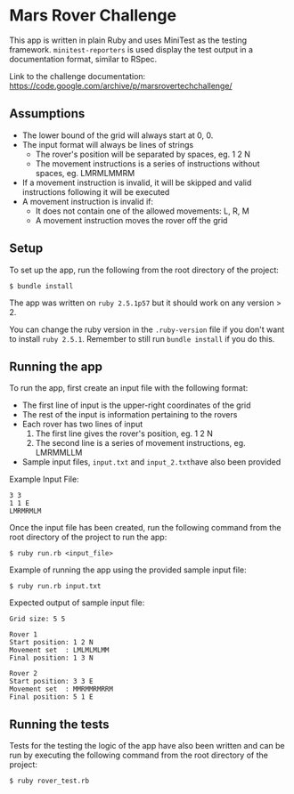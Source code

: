 # Mars Rover Challenge
This app is written in plain Ruby and uses MiniTest as the testing framework.
`minitest-reporters` is used display the test output in a documentation format, similar to RSpec.

Link to the challenge documentation: https://code.google.com/archive/p/marsrovertechchallenge/

## Assumptions
* The lower bound of the grid will always start at 0, 0.
* The input format will always be lines of strings
	* The rover's position will be separated by spaces, eg. 1 2 N
	* The movement instructions is a series of instructions without spaces, eg. LMRMLMMRM
* If a movement instruction is invalid, it will be skipped and valid instructions following it will be executed
* A movement instruction is invalid if:
	* It does not contain one of the allowed movements: L, R, M
	* A movement instruction moves the rover off the grid

## Setup
To set up the app, run the following from the root directory of the project:
```
$ bundle install
```

The app was written on `ruby 2.5.1p57` but it should work on any version > 2.

You can change the ruby version in the `.ruby-version` file if you don't want to install `ruby 2.5.1`.
Remember to still run `bundle install` if you do this.

## Running the app
To run the app, first create an input file with the following format:

* The first line of input is the upper-right coordinates of the grid
* The rest of the input is information pertaining to the rovers
* Each rover has two lines of input
	1. The first line gives the rover's position, eg. 1 2 N
	2. The second line is a series of movement instructions, eg. LMRMMLLM
* Sample input files, `input.txt` and `input_2.txt`have also been provided

Example Input File:
```
3 3
1 1 E
LMRMRMLM
```

Once the input file has been created, run the following command from the root directory of the project to run the app:
```
$ ruby run.rb <input_file>
```

Example of running the app using the provided sample input file:
```
$ ruby run.rb input.txt
```

Expected output of sample input file:
```
Grid size: 5 5

Rover 1
Start position: 1 2 N
Movement set  : LMLMLMLMM
Final position: 1 3 N

Rover 2
Start position: 3 3 E
Movement set  : MMRMMRMRRM
Final position: 5 1 E
```

## Running the tests
Tests for the testing the logic of the app have also been written and can be run by executing the following command from the root directory of the project:
```
$ ruby rover_test.rb
```
